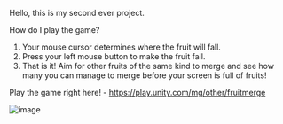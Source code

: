 Hello, this is my second ever project.

How do I play the game?

1. Your mouse cursor determines where the fruit will fall.
2. Press your left mouse button to make the fruit fall.
3. That is it! Aim for other fruits of the same kind to merge
   and see how many you can manage to merge before your screen is full of fruits!


Play the game right here! - https://play.unity.com/mg/other/fruitmerge

![image](https://github.com/Arke011/Fruit-Merge1/assets/146362737/a32b22e9-4c9e-4d66-bd65-56405184d215)


   
